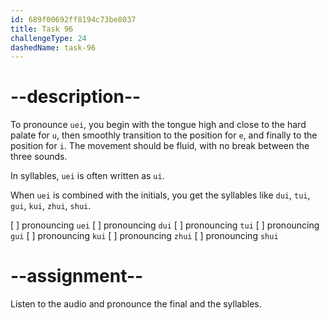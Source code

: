 ```yaml
---
id: 689f00692ff8194c73be8037
title: Task 96
challengeType: 24
dashedName: task-96
---
```


<!--SPEAKING-->

<!-- (Audio) A: uei, dui, tui, gui, kui, zhui, shui -->

# --description--

To pronounce `uei`, you begin with the tongue high and close to the hard palate for `u`, then smoothly transition to the position for `e`, and finally to the position for `i`. The movement should be fluid, with no break between the three sounds.

In syllables, `uei` is often written as `ui`.

When `uei` is combined with the initials, you get the syllables like `dui`, `tui`, `gui`, `kui`, `zhui`, `shui`.

[ ] pronouncing `uei`
[ ] pronouncing `dui`
[ ] pronouncing `tui`
[ ] pronouncing `gui`
[ ] pronouncing `kui`
[ ] pronouncing `zhui`
[ ] pronouncing `shui`

# --assignment--

Listen to the audio and pronounce the final and the syllables.
